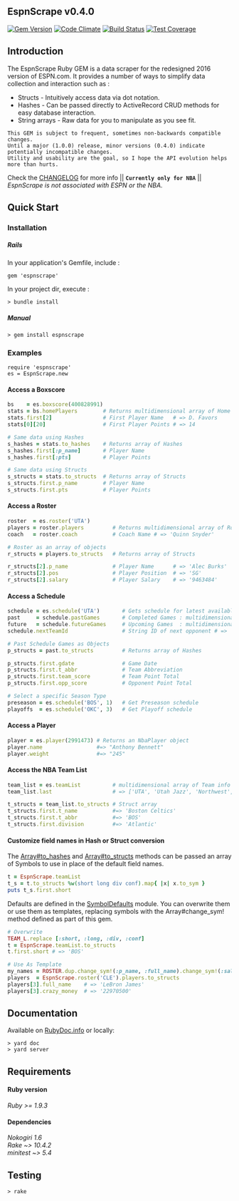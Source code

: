 
## EspnScrape v0.4.0
[![Gem Version](https://badge.fury.io/rb/espnscrape.svg)](https://badge.fury.io/rb/espnscrape)
[![Code Climate](https://codeclimate.com/github/meissadia/espnscrape/badges/gpa.svg)](https://codeclimate.com/github/meissadia/espnscrape)
[![Build Status](https://travis-ci.org/meissadia/espnscrape.svg?branch=master)](https://travis-ci.org/meissadia/espnscrape)
[![Test Coverage](https://codeclimate.com/github/meissadia/espnscrape/badges/coverage.svg)](https://codeclimate.com/github/meissadia/espnscrape/coverage)

## Introduction
The EspnScrape Ruby GEM is a data scraper for the redesigned 2016 version of ESPN.com.
It provides a number of ways to simplify data collection and interaction such as :  
* Structs - Intuitively access data via dot notation.  
* Hashes - Can be passed directly to ActiveRecord CRUD methods for easy database interaction.  
* String arrays - Raw data for you to manipulate as you see fit.

```
This GEM is subject to frequent, sometimes non-backwards compatible changes.
Until a major (1.0.0) release, minor versions (0.4.0) indicate potentially incompatible changes.
Utility and usability are the goal, so I hope the API evolution helps more than hurts.
```

Check the [CHANGELOG] for more info || **`Currently only for NBA`** || *EspnScrape is not associated with ESPN or the NBA.*

## Quick Start
### Installation
##### Rails
In your application's Gemfile, include :  
```
gem 'espnscrape'
```

In your project dir, execute :  
```
> bundle install
```

##### Manual
```
> gem install espnscrape
```

### Examples
    require 'espnscrape'
    es = EspnScrape.new

#### Access a Boxscore
```ruby
bs    = es.boxscore(400828991)
stats = bs.homePlayers        # Returns multidimensional array of Home Player stats
stats.first[2]                # First Player Name   # => D. Favors   
stats[0][20]                  # First Player Points # => 14

# Same data using Hashes
s_hashes = stats.to_hashes    # Returns array of Hashes
s_hashes.first[:p_name]       # Player Name
s_hashes.first[:pts]          # Player Points

# Same data using Structs
s_structs = stats.to_structs  # Returns array of Structs
s_structs.first.p_name        # Player Name
s_structs.first.pts           # Player Points
```

#### Access a Roster
```ruby
roster  = es.roster('UTA')        
players = roster.players         # Returns multidimensional array of Roster info
coach   = roster.coach           # Coach Name # => 'Quinn Snyder'

# Roster as an array of objects
r_structs = players.to_structs   # Returns array of Structs

r_structs[2].p_name              # Player Name      # => 'Alec Burks'
r_structs[2].pos                 # Player Position  # => 'SG'
r_structs[2].salary              # Player Salary    # => '9463484'
```

#### Access a Schedule
```ruby
schedule = es.schedule('UTA')       # Gets schedule for latest available season type (Pre/Regular/Post)
past     = schedule.pastGames       # Completed Games : multidimensional array
future   = schedule.futureGames     # Upcoming Games  : multidimensional array
schedule.nextTeamId                 # String ID of next opponent # => 'OKC'

# Past Schedule Games as Objects
p_structs = past.to_structs         # Returns array of Hashes

p_structs.first.gdate               # Game Date
p_structs.first.t_abbr              # Team Abbreviation
p_structs.first.team_score          # Team Point Total
p_structs.first.opp_score           # Opponent Point Total

# Select a specific Season Type
preseason = es.schedule('BOS', 1)   # Get Preseason schedule
playoffs  = es.schedule('OKC', 3)   # Get Playoff schedule

```

#### Access a Player
```ruby
player = es.player(2991473) # Returns an NbaPlayer object
player.name                 #=> "Anthony Bennett"
player.weight               #=> "245"
```

#### Access the NBA Team List
```ruby
team_list = es.teamList          # multidimensional array of Team info
team_list.last                   # => ['UTA', 'Utah Jazz', 'Northwest', 'Western']

t_structs = team_list.to_structs # Struct array
t_structs.first.t_name           #=> 'Boston Celtics'
t_structs.first.t_abbr           #=> 'BOS'
t_structs.first.division         #=> 'Atlantic'
```

#### Customize field names in Hash or Struct conversion
The [Array#to_hashes] and [Array#to_structs] methods can be passed an array of Symbols
to use in place of the default field names.
```ruby
t = EspnScrape.teamList
t_s = t.to_structs %w(short long div conf).map{ |x| x.to_sym }
puts t_s.first.short
```

Defaults are defined in the [SymbolDefaults] module.
You can overwrite them or use them as templates, replacing symbols with
the Array#change_sym! method defined as part of this gem.

```ruby
# Overwrite
TEAM_L.replace [:short, :long, :div, :conf]
t = EspnScrape.teamList.to_structs
t.first.short # => 'BOS'

# Use As Template
my_names = ROSTER.dup.change_sym!(:p_name, :full_name).change_sym!(:salary, :crazy_money)
players  = EspnScrape.roster('CLE').players.to_structs
players[3].full_name    # => 'LeBron James'
players[3].crazy_money  # => '22970500'
```
## Documentation
Available on [RubyDoc.info] or locally:  
```
> yard doc
> yard server
```

## Requirements
#### Ruby version
*Ruby >= 1.9.3*  

#### Dependencies
*Nokogiri 1.6*  
*Rake ~> 10.4.2*  
*minitest ~> 5.4*

## Testing
    > rake

[SymbolDefaults]: http://www.rubydoc.info/gems/espnscrape/0.4.0/SymbolDefaults
[RubyDoc.info]: http://www.rubydoc.info/gems/espnscrape/0.4.0
[CHANGELOG]: ./CHANGELOG.md
[Array#to_hashes]: http://www.rubydoc.info/gems/espnscrape/0.4.0/Array#to_hashes-instance_method
[Array#to_structs]: http://www.rubydoc.info/gems/espnscrape/0.4.0/Array#to_structs-instance_method
